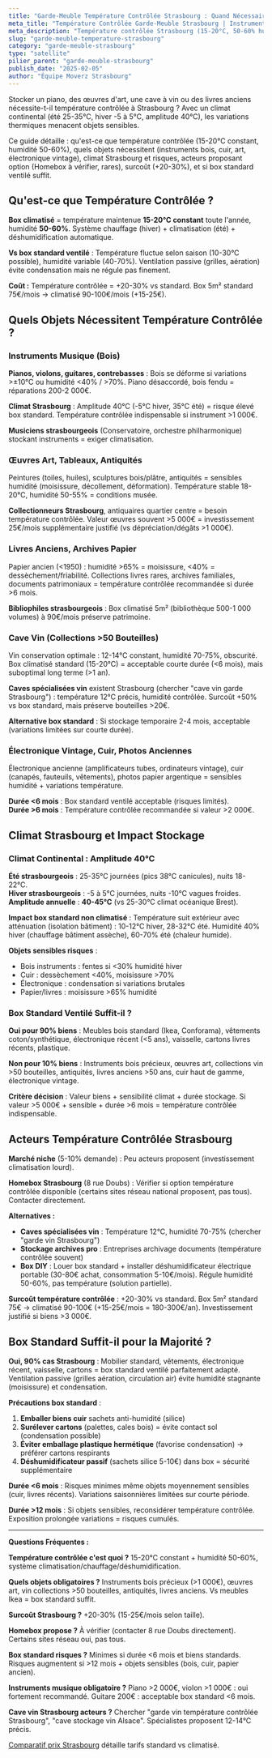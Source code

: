 ```yaml
---
title: "Garde-Meuble Température Contrôlée Strasbourg : Quand Nécessaire ?"
meta_title: "Température Contrôlée Garde-Meuble Strasbourg | Instruments, Art, Vin"
meta_description: "Température contrôlée Strasbourg (15-20°C, 50-60% humidité) : instruments musique, art, vin, livres anciens. Climat continental -5 à 35°C = risques. Surcoût +25%."
slug: "garde-meuble-temperature-strasbourg"
category: "garde-meuble-strasbourg"
type: "satellite"
pilier_parent: "garde-meuble-strasbourg"
publish_date: "2025-02-05"
author: "Équipe Moverz Strasbourg"
---
```


Stocker un piano, des œuvres d'art, une cave à vin ou des livres anciens nécessite-t-il température contrôlée à Strasbourg ? Avec un climat continental (été 25-35°C, hiver -5 à 5°C, amplitude 40°C), les variations thermiques menacent objets sensibles.

Ce guide détaille : qu'est-ce que température contrôlée (15-20°C constant, humidité 50-60%), quels objets nécessitent (instruments bois, cuir, art, électronique vintage), climat Strasbourg et risques, acteurs proposant option (Homebox à vérifier, rares), surcoût (+20-30%), et si box standard ventilé suffit.

## Qu'est-ce que Température Contrôlée ?

**Box climatisé** = température maintenue **15-20°C constant** toute l'année, humidité **50-60%**. Système chauffage (hiver) + climatisation (été) + déshumidification automatique.

**Vs box standard ventilé** : Température fluctue selon saison (10-30°C possible), humidité variable (40-70%). Ventilation passive (grilles, aération) évite condensation mais ne régule pas finement.

**Coût :** Température contrôlée = +20-30% vs standard. Box 5m² standard 75€/mois → climatisé 90-100€/mois (+15-25€).

## Quels Objets Nécessitent Température Contrôlée ?

### Instruments Musique (Bois)

**Pianos, violons, guitares, contrebasses** : Bois se déforme si variations >±10°C ou humidité <40% / >70%. Piano désaccordé, bois fendu = réparations 200-2 000€.

**Climat Strasbourg** : Amplitude 40°C (-5°C hiver, 35°C été) = risque élevé box standard. Température contrôlée indispensable si instrument >1 000€.

**Musiciens strasbourgeois** (Conservatoire, orchestre philharmonique) stockant instruments = exiger climatisation.

### Œuvres Art, Tableaux, Antiquités

Peintures (toiles, huiles), sculptures bois/plâtre, antiquités = sensibles humidité (moisissure, décollement, déformation). Température stable 18-20°C, humidité 50-55% = conditions musée.

**Collectionneurs Strasbourg**, antiquaires quartier centre = besoin température contrôlée. Valeur œuvres souvent >5 000€ = investissement 25€/mois supplémentaire justifié (vs dépréciation/dégâts >1 000€).

### Livres Anciens, Archives Papier

Papier ancien (<1950) : humidité >65% = moisissure, <40% = dessèchement/friabilité. Collections livres rares, archives familiales, documents patrimoniaux = température contrôlée recommandée si durée >6 mois.

**Bibliophiles strasbourgeois** : Box climatisé 5m² (bibliothèque 500-1 000 volumes) à 90€/mois préserve patrimoine.

### Cave Vin (Collections >50 Bouteilles)

Vin conservation optimale : 12-14°C constant, humidité 70-75%, obscurité. Box climatisé standard (15-20°C) = acceptable courte durée (<6 mois), mais suboptimal long terme (>1 an).

**Caves spécialisées vin** existent Strasbourg (chercher "cave vin garde Strasbourg") : température 12°C précis, humidité contrôlée. Surcoût +50% vs box standard, mais préserve bouteilles >20€.

**Alternative box standard** : Si stockage temporaire 2-4 mois, acceptable (variations limitées sur courte durée).

### Électronique Vintage, Cuir, Photos Anciennes

Électronique ancienne (amplificateurs tubes, ordinateurs vintage), cuir (canapés, fauteuils, vêtements), photos papier argentique = sensibles humidité + variations température.

**Durée <6 mois** : Box standard ventilé acceptable (risques limités).  
**Durée >6 mois** : Température contrôlée recommandée si valeur >2 000€.

## Climat Strasbourg et Impact Stockage

### Climat Continental : Amplitude 40°C

**Été strasbourgeois** : 25-35°C journées (pics 38°C canicules), nuits 18-22°C.  
**Hiver strasbourgeois** : -5 à 5°C journées, nuits -10°C vagues froides.  
**Amplitude annuelle** : **40-45°C** (vs 25-30°C climat océanique Brest).

**Impact box standard non climatisé** : Température suit extérieur avec atténuation (isolation bâtiment) : 10-12°C hiver, 28-32°C été. Humidité 40% hiver (chauffage bâtiment assèche), 60-70% été (chaleur humide).

**Objets sensibles risques** :
- Bois instruments : fentes si <30% humidité hiver
- Cuir : dessèchement <40%, moisissure >70%
- Électronique : condensation si variations brutales
- Papier/livres : moisissure >65% humidité

### Box Standard Ventilé Suffit-il ?

**Oui pour 90% biens** : Meubles bois standard (Ikea, Conforama), vêtements coton/synthétique, électronique récent (<5 ans), vaisselle, cartons livres récents, plastique.

**Non pour 10% biens** : Instruments bois précieux, œuvres art, collections vin >50 bouteilles, antiquités, livres anciens >50 ans, cuir haut de gamme, électronique vintage.

**Critère décision** : Valeur biens + sensibilité climat + durée stockage. Si valeur >5 000€ + sensible + durée >6 mois = température contrôlée indispensable.

## Acteurs Température Contrôlée Strasbourg

**Marché niche** (5-10% demande) : Peu acteurs proposent (investissement climatisation lourd).

**Homebox Strasbourg** (8 rue Doubs) : Vérifier si option température contrôlée disponible (certains sites réseau national proposent, pas tous). Contacter directement.

**Alternatives :**
- **Caves spécialisées vin** : Température 12°C, humidité 70-75% (chercher "garde vin Strasbourg")
- **Stockage archives pro** : Entreprises archivage documents (température contrôlée souvent)
- **Box DIY** : Louer box standard + installer déshumidificateur électrique portable (30-80€ achat, consommation 5-10€/mois). Régule humidité 50-60%, pas température (solution partielle).

**Surcoût température contrôlée** : +20-30% vs standard. Box 5m² standard 75€ → climatisé 90-100€ (+15-25€/mois = 180-300€/an). Investissement justifié si biens >3 000€.

## Box Standard Suffit-il pour la Majorité ?

**Oui, 90% cas Strasbourg** : Mobilier standard, vêtements, électronique récent, vaisselle, cartons = box standard ventilé parfaitement adapté. Ventilation passive (grilles aération, circulation air) évite humidité stagnante (moisissure) et condensation.

**Précautions box standard** :
1. **Emballer biens cuir** sachets anti-humidité (silice)
2. **Surélever cartons** (palettes, cales bois) = évite contact sol (condensation possible)
3. **Éviter emballage plastique hermétique** (favorise condensation) → préférer cartons respirants
4. **Déshumidificateur passif** (sachets silice 5-10€) dans box = sécurité supplémentaire

**Durée <6 mois** : Risques minimes même objets moyennement sensibles (cuir, livres récents). Variations saisonnières limitées sur courte période.

**Durée >12 mois** : Si objets sensibles, reconsidérer température contrôlée. Exposition prolongée variations = risques cumulés.

---

**Questions Fréquentes :**

**Température contrôlée c'est quoi ?** 15-20°C constant + humidité 50-60%, système climatisation/chauffage/déshumidification.

**Quels objets obligatoires ?** Instruments bois précieux (>1 000€), œuvres art, vin collections >50 bouteilles, antiquités, livres anciens. Vs meubles Ikea = box standard suffit.

**Surcoût Strasbourg ?** +20-30% (15-25€/mois selon taille).

**Homebox propose ?** À vérifier (contacter 8 rue Doubs directement). Certains sites réseau oui, pas tous.

**Box standard risques ?** Minimes si durée <6 mois et biens standards. Risques augmentent si >12 mois + objets sensibles (bois, cuir, papier ancien).

**Instruments musique obligatoire ?** Piano >2 000€, violon >1 000€ : oui fortement recommandé. Guitare 200€ : acceptable box standard <6 mois.

**Cave vin Strasbourg acteurs ?** Chercher "garde vin température contrôlée Strasbourg", "cave stockage vin Alsace". Spécialistes proposent 12-14°C précis.

[Comparatif prix Strasbourg](/blog/demenagement-strasbourg/prix-garde-meuble-strasbourg-2025) détaille tarifs standard vs climatisé.

